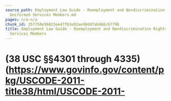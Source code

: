```yaml
---
source_path: Employment Law Guide - Reemployment and Nondiscrimination Rights for
  Uniformed Services Members.md
pages: n/a-n/a
chunk_id: 35f750e56823ee47fb3e92ae90ddfab4b6cb7798
title: Employment Law Guide - Reemployment and Nondiscrimination Rights for Uniformed
  Services Members
---
```

# (38 USC §§4301 through 4335)(https://www.govinfo.gov/content/pkg/USCODE-2011-title38/html/USCODE-2011-
